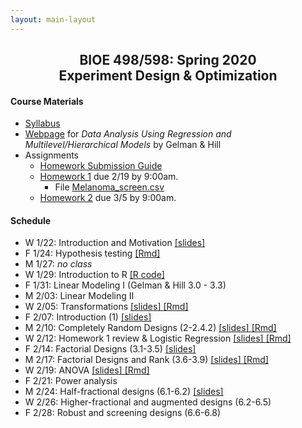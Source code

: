 ```yaml
---
layout: main-layout
---
```


<link href="style.css" rel="stylesheet">

<center>
<h2>BIOE 498/598: Spring 2020<br>
Experiment Design & Optimization</h2>
</center>

#### Course Materials
* [Syllabus](files/BIOE_498_Syllabus.pdf)
* [Webpage](http://www.stat.columbia.edu/~gelman/arm/) for *Data Analysis Using Regression and Multilevel/Hierarchical Models* by Gelman & Hill
* Assignments
  - [Homework Submission Guide](files/BIOE_498_Homework_Submission_Guide.pdf)
  - [Homework 1](files/Homework1.pdf) due 2/19 by 9:00am.
    - File [Melanoma_screen.csv](files/Melanoma_screen.csv)
  - [Homework 2](files/Homework2.pdf) due 3/5 by 9:00am.

#### Schedule
* W 1/22: Introduction and Motivation [ [slides] ](files/Lecture01.pptx)
* F 1/24: Hypothesis testing [ [Rmd] ](files/Lecture02.Rmd)
* M 1/27: *no class*
* W 1/29: Introduction to R [ [R code] ](files/Intro_to_R.R)
* F 1/31: Linear Modeling I (Gelman & Hill 3.0 - 3.3)
* M 2/03: Linear Modeling II
* W 2/05: Transformations [ [slides] ](files/Transformations.pdf) [ [Rmd] ](files/Transformations.Rmd)
* F 2/07: Introduction (1) [ [slides] ](files/IntroDesign.pdf)
* M 2/10: Completely Random Designs (2-2.4.2) [ [slides] ](files/CRD.pdf) [ [Rmd] ](files/CRD.Rmd)
* W 2/12: Homework 1 review & Logistic Regression [ [slides] ](files/HomeworkReview.pdf) [ [Rmd] ](files/HomeworkReview.Rmd)
* F 2/14: Factorial Designs (3.1-3.5) [ [slides] ](files/FactorialDesigns.pdf)
* M 2/17: Factorial Designs and Rank (3.6-3.9) [ [slides] ](files/FactorialRank.pdf) [ [Rmd] ](files/FactorialRank.Rmd)
* W 2/19: ANOVA [ [slides] ](files/ANOVA.pdf) [ [Rmd] ](files/ANOVA.Rmd)
* F 2/21: Power analysis
* M 2/24: Half-fractional designs (6.1-6.2) [ [slides] ](FractionalFactorial.pdf)
* W 2/26: Higher-fractional and augmented designs (6.2-6.5)
* F 2/28: Robust and screening designs (6.6-6.8)
